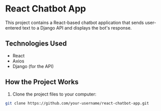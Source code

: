 # React Chatbot App

This project contains a React-based chatbot application that sends user-entered text to a Django API and displays the bot's response.

## Technologies Used

- React
- Axios
- Django (for the API)

## How the Project Works

1. Clone the project files to your computer:

```bash
git clone https://github.com/your-username/react-chatbot-app.git

